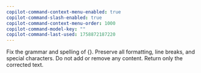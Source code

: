 ```yaml
---
copilot-command-context-menu-enabled: true
copilot-command-slash-enabled: true
copilot-command-context-menu-order: 1000
copilot-command-model-key: ""
copilot-command-last-used: 1758872187220
---
```

Fix the grammar and spelling of {}. Preserve all formatting, line breaks, and special characters. Do not add or remove any content. Return only the corrected text.